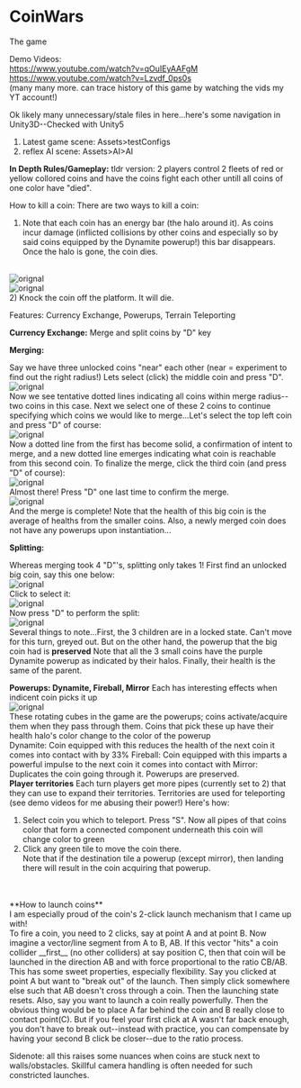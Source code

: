 # CoinWars
The game

Demo Videos:<br />
https://www.youtube.com/watch?v=qOuIEyAAFgM<br />
https://www.youtube.com/watch?v=Lzvdf_0ps0s<br />
(many many more. can trace history of this game by watching the vids my YT account!)


Ok likely many unnecessary/stale files in here...here's some navigation in Unity3D--Checked with Unity5<br />
1) Latest game scene: Assets>testConfigs<br />
2) reflex AI scene: Assets>AI>AI

**In Depth Rules/Gameplay:**
tldr version: 2 players control 2 fleets of red or yellow collored coins and have the coins fight each other untill all coins of one color have "died".

How to kill a coin:
There are two ways to kill a coin:<br />
1) Note that each coin has an energy bar (the halo around it). As coins incur damage (inflicted collisions by other coins and especially so by said coins equipped by the Dynamite powerup!) this bar disappears.  Once the halo is gone, the coin dies.<br />
<br>
<img src="https://dl.dropboxusercontent.com/u/105935968/CoinWars/Snapshots/Healthy.png" alt="orignal"> 
<br>
<img src="https://dl.dropboxusercontent.com/u/105935968/CoinWars/Snapshots/Damaged.png" alt="orignal"> 
<br>
2) Knock the coin off the platform. It will die.


Features:
Currency Exchange, Powerups, Terrain Teleporting

**Currency Exchange:** Merge and split coins by "D" key

**Merging:**

Say we have three unlocked coins "near" each other (near = experiment to find out the right radius!)
Lets select (click) the middle coin and press "D".
<br>
<img src="https://dl.dropboxusercontent.com/u/105935968/CoinWars/Snapshots/Merge1.png" alt="orignal"> 
<br>
Now we see tentative dotted lines indicating all coins within merge radius--two coins in this case. Next we select one of these 2 coins to continue specifying which coins we would like to merge...Let's select the top left coin and press "D" of course:
<br>
<img src="https://dl.dropboxusercontent.com/u/105935968/CoinWars/Snapshots/Merge2.png" alt="orignal"> 
<br>
Now a dotted line from the first has become solid, a confirmation of intent to merge, and a new dotted line emerges indicating what coin is reachable from this second coin. To finalize the merge, click the third coin (and press "D" of course):
<br>
<img src="https://dl.dropboxusercontent.com/u/105935968/CoinWars/Snapshots/Merge3.png" alt="orignal"> 
<br>
Almost there! Press "D" one last time to confirm the merge.
<br>
<img src="https://dl.dropboxusercontent.com/u/105935968/CoinWars/Snapshots/Merge4.png" alt="orignal"> 
<br>
And the merge is complete! Note that the health of this big coin is the average of healths from the smaller coins. Also, a newly merged coin does not have any powerups upon instantiation...

**Splitting:**

Whereas merging took 4 "D"'s, splitting only takes 1! First find an unlocked big coin, say this one below:
<br>
<img src="https://dl.dropboxusercontent.com/u/105935968/CoinWars/Snapshots/Split1.png" alt="orignal"> 
<br>
Click to select it:
<br>
<img src="https://dl.dropboxusercontent.com/u/105935968/CoinWars/Snapshots/Split2.png" alt="orignal"> 
<br>
Now press "D" to perform the split:
<br>
<img src="https://dl.dropboxusercontent.com/u/105935968/CoinWars/Snapshots/Split3.png" alt="orignal"> 
<br>
Several things to note...First, the 3 children are in a locked state. Can't move for this turn, greyed out. But on the other hand, the powerup that the big coin had is **preserved** Note that all the 3 small coins have the purple Dynamite powerup as indicated by their halos. Finally, their health is the same of the parent.

**Powerups: Dynamite, Fireball, Mirror** Each has interesting effects when indicent coin picks it up
<br>
<img src="https://dl.dropboxusercontent.com/u/105935968/CoinWars/Snapshots/Powerups.png" alt="orignal"> 
<br>
These rotating cubes in the game are the powerups; coins activate/acquire them when they pass through them. Coins that pick these up have their health halo's color change to the color of the powerup <br>
Dynamite: Coin equipped with this reduces the health of the next coin it comes into contact with by 33%
Fireball: Coin equipped with this imparts a powerful impulse to the next coin it comes into contact with
Mirror: Duplicates the coin going through it. Powerups are preserved.
<br>
**Player territories** Each turn players get more pipes (currently set to 2) that they can use to expand their territories. Territories are used for teleporting (see demo videos for me abusing their power!) Here's how:
<br>
1) Select coin you which to teleport. Press "S". Now all pipes of that coins color that form a connected component underneath this coin will change color to green<br>
2) Click any green tile to move the coin there.<br>
Note that if the destination tile a powerup (except mirror), then landing there will result in the coin acquiring that powerup.
<br>
<br>
**How to launch coins**
<br>
I am especially proud of the coin's 2-click launch mechanism that I came up with!<br>
To fire a coin, you need to 2 clicks, say at point A and at point B.  Now imagine a vector/line segment from A to B, AB.  If this vector "hits" a coin collider __first__ (no other colliders) at say position C, then that coin will be launched in the direction AB and with force proportional to the ratio CB/AB.
<br>
This has some sweet properties, especially flexibility.  Say you clicked at point A but want to "break out" of the launch.  Then simply click somewhere else such that AB doesn't cross through a coin.  Then the launching state resets. Also, say you want to launch a coin really powerfully.  Then the obvious thing would be to place A far behind the coin and B really close to contact point(C).  But if you feel your first click at A wasn't far back enough, you don't have to break out--instead with practice, you can compensate by having your second B click be closer--due to the ratio process.

Sidenote: all this raises some nuances when coins are stuck next to walls/obstacles. Skillful camera handling is often needed for such constricted launches.




